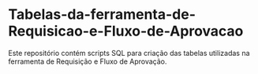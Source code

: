 # Tabelas-da-ferramenta-de-Requisicao-e-Fluxo-de-Aprovacao
Este repositório contém scripts SQL para criação das tabelas utilizadas na ferramenta de Requisição e Fluxo de Aprovação.

